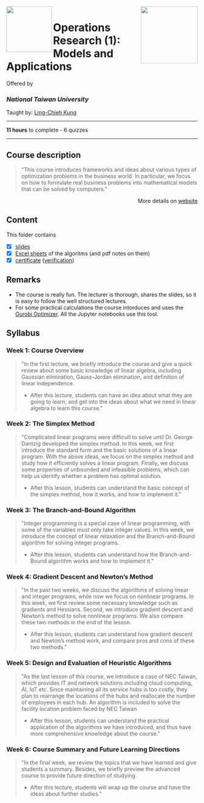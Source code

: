 <a href="https://www.coursera.org/learn/operations-research-modeling">
  <img src="/img/Operations_Research_(1)_Models_and_Applications_logo.avif" width="150" align="right">
</a>

<img src="https://upload.wikimedia.org/wikipedia/en/7/7e/National_Taiwan_University_seal.svg" width="120" height="120" align="left">

# Operations Research (1): Models and Applications

Offered by 
### *National Taiwan University*

Taught by: [Ling-Chieh Kung](https://www.coursera.org/instructor/lckung)

---

**11 hours** to complete - 6 quizzes 

---

## Course description

>"This course introduces frameworks and ideas about various types of optimization problems in the business world. In particular, we focus on how to formulate real business problems into mathematical models that can be solved by computers."

<p align="right">More details on <a href="https://www.coursera.org/learn/operations-research-modeling">website</a></p>

## Content
This folder contains 
- [x] [slides](./Slides) 
- [x] [Excel sheets](./Excel%20sheets) of the algoritms (and pdf notes on them)
- [x] [certificate](./Coursera_Certificate_Operations_Research_(2)_Optimization_Algorithms.pdf) ([verification](https://coursera.org/verify/H4YCLFATWX8F))

## Remarks
- The course is really fun. The lecturer is thorough, shares the slides, so it is easy to follow the well structured lectures. 
- For some practical calculations the course intorduces and uses the [Gurobi Optimizer](https://www.gurobi.com/products/gurobi-optimizer/). All the Jupyter notebooks use this tool. 

## Syllabus

### Week 1: **Course Overview**
>"In the first lecture, we briefly introduce the course and give a quick review about some basic knowledge of linear algebra, including Gaussian elimination, Gauss-Jordan elimination, and definition of linear independence.
>- After this lecture, students can have an idea about what they are going to learn, and get into the ideas about what we need in linear algebra to learn this course."

### Week 2: **The Simplex Method** 
>"Complicated linear programs were difficult to solve until Dr. George Dantzig developed the simplex method. In this week, we first introduce the standard form and the basic solutions of a linear program. With the above ideas, we focus on the simplex method and study how it efficiently solves a linear program. Finally, we discuss some properties of unbounded and infeasible problems, which can help us identify whether a problem has optimal solution.
>- After this lesson, students can understand the basic concept of the simplex method, how it works, and how to implement it."

### Week 3: **The Branch-and-Bound Algorithm**
>"Integer programming is a special case of linear programming, with some of the variables must only take integer values. In this week, we introduce the concept of linear relaxation and the Branch-and-Bound algorithm for solving integer programs.
>- After this lesson, students can understand how the Branch-and-Bound algorithm works and how to implement it."

### Week 4: **Gradient Descent and Newton’s Method**
>"In the past two weeks, we discuss the algorithms of solving linear and integer programs, while now we focus on nonlinear programs. In this week, we first review some necessary knowledge such as gradients and Hessians. Second, we introduce gradient descent and Newton’s method to solve nonlinear programs. We also compare these two methods in the end of the lesson.
>- After this lesson, students can understand how gradient descent and Newton’s method work, and compare pros and cons of these two methods."

### Week 5: **Design and Evaluation of Heuristic Algorithms**
>"As the last lesson of this course, we introduce a case of NEC Taiwan, which provides IT and network solutions including cloud computing, AI, IoT etc. Since maintaining all its service hubs is too costly, they plan to rearrange the locations of the hubs and reallocate the number of employees in each hub. An algorithm is included to solve the facility location problem faced by NEC Taiwan
>- After this lesson, students can understand the practical application of the algorithms we have introduced, and thus have more comprehensive knowledge about the course."

### Week 6: **Course Summary and Future Learning Directions**
>"In the final week, we review the topics that we have learned and give students a summary. Besides, we briefly preview the advanced course to provide future direction of studying.
>- After this lecture, students will wrap up the course and have the ideas about further studies."
